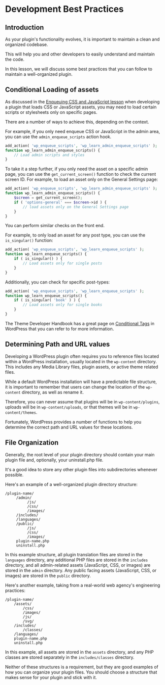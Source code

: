 # Development Best Practices

## Introduction

As your plugin's functionality evolves, it is important to maintain a clean and organized codebase. 

This will help you and other developers to easily understand and maintain the code. 

In this lesson, we will discuss some best practices that you can follow to maintain a well-organized plugin.

## Conditional Loading of assets

As discussed in the [Enqueuing CSS and JavaScript lesson](https://learn.wordpress.org/lesson/enqueuing-css-or-javascript/) when developing a plugin that loads CSS or JavaScript assets, you may need to load certain scripts or stylesheets only on specific pages. 

There are a number of ways to achieve this, depending on the context.

For example, if you only need enqueue CSS or JavaScript in the admin area, you can use the `admin_enqueue_scripts` action hook.

```php
add_action( 'wp_enqueue_scripts', 'wp_learn_admin_enqueue_scripts' );
function wp_learn_admin_enqueue_scripts() {
    // Load admin scripts and styles
}
```

To take it a step further, if you only need the asset on a specific admin page, you can use the `get_current_screen()` function to check the current screen ID. For example, to load an asset only on the General Settings page:

```php
add_action( 'wp_enqueue_scripts', 'wp_learn_admin_enqueue_scripts' );
function wp_learn_admin_enqueue_scripts() {
    $screen = get_current_screen();
    if ( 'options-general' === $screen->id ) {
        // load assets only on the General Settings page
    }
}
```

You can perform similar checks on the front end.

For example, to only load an asset for any post type, you can use the `is_singular()` function:

```php
add_action( 'wp_enqueue_scripts', 'wp_learn_enqueue_scripts' );
function wp_learn_enqueue_scripts() {
    if ( is_singular() ) {
        // Load assets only for single posts 
    }
}
```

Additionally, you can check for specific post-types:

```php
add_action( 'wp_enqueue_scripts', 'wp_learn_enqueue_scripts' );
function wp_learn_enqueue_scripts() {
    if ( is_singular( 'book' ) ) {
        // Load assets only for single books 
    }
}
```

The Theme Developer Handbook has a great page on [Conditional Tags](https://developer.wordpress.org/themes/basics/conditional-tags/) in WordPress that you can refer to for more information.

## Determining Path and URL values

Developing a WordPress plugin often requires you to reference files located within a WordPress installation, usually located in the `wp-content` directory. This includes any Media Library files, plugin assets, or active theme related files.

While a default WordPress installation will have a predictable file structure, it is important to remember that users can change the location of the `wp-content` directory, as well as rename it.

Therefore, you can never assume that plugins will be in `wp-content/plugins`, uploads will be in `wp-content/uploads`, or that themes will be in `wp-content/themes`.

Fortunately, WordPress provides a number of functions to help you determine the correct path and URL values  for these locations.


## File Organization

Generally, the root level of your plugin directory should contain your main plugin file and, optionally, your uninstall.php file. 

It's a good idea to store any other plugin files into subdirectories whenever possible.

Here's an example of a well-organized plugin directory structure:

```
/plugin-name/
     /admin/
          /js/
          /css/
          /images/
     /includes/
     /languages/
     /public/
          /js/
          /css/
          /images/
     plugin-name.php
     uninstall.php
```

In this example structure, all plugin translation files are stored in the `languages` directory, any additional PHP files are stored in the `includes` directory, and all admin-related assets (JavaScript, CSS, or images) are stored in the `admin` directory. Any public facing assets (JavaScript, CSS, or images) are stored in the `public` directory.

Here's another example, taking from a real-world web agency's engineering practices:

```
/plugin-name/
    /assets/
        /css/
        /images/
        /js/
        /svg/
    /includes/
        /classes/
    /languages/
    plugin-name.php
    uninstall.php    
```

In this example, all assets are stored in the `assets` directory, and any PHP classes are stored separately in the `includes/classes` directory.

Neither of these structures is a requirement, but they are good examples of how you can organize your plugin files. You should choose a structure that makes sense for your plugin and stick with it.

